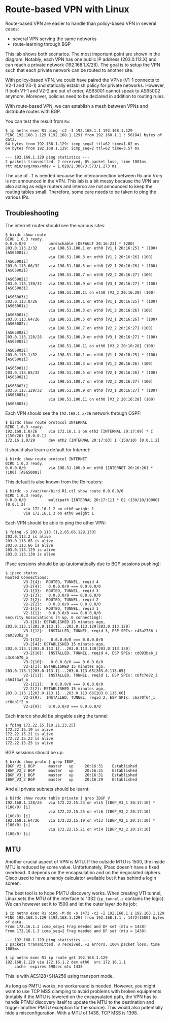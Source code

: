 # Route-based VPN with Linux

Route-based VPN are easier to handle than policy-based VPN in several cases:

 - several VPN serving the same networks
 - route-learning through BGP

This lab shows both scenarios. The most important point are shown in
the diagram. Notably, each VPN has one public IP address (203.0.113.X)
and can reach a private network (192.168.1.X/26). The goal is to setup
the VPN such that each private network can be routed to another site.

With policy-based VPN, we could have paired the VPNs (V1-1 connects to
V2-1 and V3-1) and statically establish policy for private
networks. However, If both V1-1 and V2-2 are out of order, AS65001
cannot speak to AS65002 anymore. Moreover, policies need to be
declared in addition to routing rules.

With route-based VPN, we can establish a mesh between VPNs and
distribute routes with BGP.

You can test the result from `Rx`:

    $ ip netns exec R1 ping -c2 -I 192.168.1.1 192.168.1.129
    PING 192.168.1.129 (192.168.1.129) from 192.168.1.1 : 56(84) bytes of data.
    64 bytes from 192.168.1.129: icmp_seq=1 ttl=62 time=1.02 ms
    64 bytes from 192.168.1.129: icmp_seq=2 ttl=62 time=3.57 ms
    
    --- 192.168.1.129 ping statistics ---
    2 packets transmitted, 2 received, 0% packet loss, time 1001ms
    rtt min/avg/max/mdev = 1.028/2.300/3.573/1.273 ms

The use of `-I` is needed because the interconnection between Rx and
Vx-y is not announced in the VPN. This lab is a bit messy because the
VPN are also acting as edge routers and interco are not announced to
keep the routing tables small. Therefore, some care needs to be taken
to ping the various IPs.

## Troubleshooting

The internet router should see the various sites:

    $ birdc show route
    BIRD 1.6.3 ready.
    0.0.0.0/0          unreachable [DEFAULT 20:16:23] * (200)
    203.0.113.2/32     via 198.51.100.1 on eth0 [V1_1 20:16:25] * (100) [AS65001i]
                       via 198.51.100.3 on eth0 [V1_2 20:16:26] (100) [AS65001i]
    203.0.113.66/32    via 198.51.100.5 on eth0 [V2_1 20:16:26] * (100) [AS65002i]
                       via 198.51.100.7 on eth0 [V2_2 20:16:27] (100) [AS65002i]
    203.0.113.130/32   via 198.51.100.9 on eth0 [V3_1 20:16:27] * (100) [AS65003i]
                       via 198.51.100.11 on eth0 [V3_2 20:16:28] (100) [AS65003i]
    203.0.113.0/26     via 198.51.100.1 on eth0 [V1_1 20:16:25] * (100) [AS65001i]
                       via 198.51.100.3 on eth0 [V1_2 20:16:26] (100) [AS65001i]
    203.0.113.64/26    via 198.51.100.5 on eth0 [V2_1 20:16:26] * (100) [AS65002i]
                       via 198.51.100.7 on eth0 [V2_2 20:16:27] (100) [AS65002i]
    203.0.113.128/26   via 198.51.100.9 on eth0 [V3_1 20:16:27] * (100) [AS65003i]
                       via 198.51.100.11 on eth0 [V3_2 20:16:28] (100) [AS65003i]
    203.0.113.1/32     via 198.51.100.1 on eth0 [V1_1 20:16:25] * (100) [AS65001i]
                       via 198.51.100.3 on eth0 [V1_2 20:16:26] (100) [AS65001i]
    203.0.113.65/32    via 198.51.100.5 on eth0 [V2_1 20:16:26] * (100) [AS65002i]
                       via 198.51.100.7 on eth0 [V2_2 20:16:27] (100) [AS65002i]
    203.0.113.129/32   via 198.51.100.9 on eth0 [V3_1 20:16:27] * (100) [AS65003i]
                       via 198.51.100.11 on eth0 [V3_2 20:16:28] (100) [AS65003i]

Each VPN should see the `192.168.1.x/26` network through OSPF:

    $ birdc show route protocol INTERNAL
    BIRD 1.6.3 ready.
    192.168.1.0/26     via 172.16.1.1 on eth2 [INTERNAL 20:17:09] * I (150/20) [0.0.0.1]
    172.16.1.0/29      dev eth2 [INTERNAL 20:17:03] I (150/10) [0.0.1.2]

It should also learn a default for Internet:

    $ birdc show route protocol INTERNET
    BIRD 1.6.3 ready.
    0.0.0.0/0          via 198.51.100.0 on eth0 [INTERNET 20:16:26] * (100) [AS65000i]

This default is also known from the Rx routers:

    $ birdc -s /var/run/bird.R1.ctl show route 0.0.0.0/0
    BIRD 1.6.3 ready.
    0.0.0.0/0          multipath [INTERNAL 20:17:11] * E2 (150/10/10000) [0.0.1.2]
            via 172.16.1.2 on eth0 weight 1
            via 172.16.1.3 on eth0 weight 1

Each VPN should be able to ping the other VPN:

    $ fping -S 203.0.113.{1,2,65,66,129,130}
    203.0.113.2 is alive
    203.0.113.65 is alive
    203.0.113.66 is alive
    203.0.113.129 is alive
    203.0.113.130 is alive

IPsec sessions should be up (automatically due to BGP sessions pushing):

    $ ipsec status
    Routed Connections:
            V3-2{4}:  ROUTED, TUNNEL, reqid 4
            V3-2{4}:   0.0.0.0/0 === 0.0.0.0/0
            V3-1{3}:  ROUTED, TUNNEL, reqid 3
            V3-1{3}:   0.0.0.0/0 === 0.0.0.0/0
            V2-2{2}:  ROUTED, TUNNEL, reqid 2
            V2-2{2}:   0.0.0.0/0 === 0.0.0.0/0
            V2-1{1}:  ROUTED, TUNNEL, reqid 1
            V2-1{1}:   0.0.0.0/0 === 0.0.0.0/0
    Security Associations (4 up, 0 connecting):
            V3-1[8]: ESTABLISHED 15 minutes ago, 203.0.113.1[203.0.113.1]...203.0.113.129[203.0.113.129]
            V3-1{12}:  INSTALLED, TUNNEL, reqid 3, ESP SPIs: c45a2736_i ce9393b2_o
            V3-1{12}:   0.0.0.0/0 === 0.0.0.0/0
            V3-2[4]: ESTABLISHED 15 minutes ago, 203.0.113.1[203.0.113.1]...203.0.113.130[203.0.113.130]
            V3-2{10}:  INSTALLED, TUNNEL, reqid 4, ESP SPIs: cd093bab_i c3c0a670_o
            V3-2{10}:   0.0.0.0/0 === 0.0.0.0/0
            V2-1[1]: ESTABLISHED 15 minutes ago, 203.0.113.1[203.0.113.1]...203.0.113.65[203.0.113.65]
            V2-1{11}:  INSTALLED, TUNNEL, reqid 1, ESP SPIs: c8fc7e82_i c564f3af_o
            V2-1{11}:   0.0.0.0/0 === 0.0.0.0/0
            V2-2[2]: ESTABLISHED 15 minutes ago, 203.0.113.1[203.0.113.1]...203.0.113.66[203.0.113.66]
            V2-2{9}:  INSTALLED, TUNNEL, reqid 2, ESP SPIs: c6a70f64_i cf0db1f2_o
            V2-2{9}:   0.0.0.0/0 === 0.0.0.0/0

Each interco should be pingable using the tunnel:

    $ fping 172.22.15.{19,21,23,25}
    172.22.15.19 is alive
    172.22.15.21 is alive
    172.22.15.23 is alive
    172.22.15.25 is alive

BGP sessions should be up:

    $ birdc show proto | grep IBGP_
    IBGP_V2_1 BGP      master   up     20:16:31    Established
    IBGP_V2_2 BGP      master   up     20:16:31    Established
    IBGP_V3_1 BGP      master   up     20:16:31    Established
    IBGP_V3_2 BGP      master   up     20:16:29    Established

And all private subnets should be learnt:

    $ birdc show route table private | grep IBGP_V
    192.168.1.128/26   via 172.22.15.23 on vti5 [IBGP_V3_1 20:17:10] * (100/0) [i]
                       via 172.22.15.25 on vti6 [IBGP_V3_2 20:17:10] (100/0) [i]
    192.168.1.64/26    via 172.22.15.19 on vti3 [IBGP_V2_1 20:17:10] * (100/0) [i]
                       via 172.22.15.21 on vti4 [IBGP_V2_2 20:17:10] (100/0) [i]

## MTU

Another crucial aspect of VPN is MTU. If the outside MTU is 1500, the
inside MTU is reduced by some value. Unfortunately, IPsec doesn't have
a fixed overhead. It depends on the encapsulation and on the
negociated ciphers. Cisco used to have a handy calculator available
but it has behind a login screen.

The best tool is to hope PMTU discovery works. When creating VTI
tunnel, Linux sets the MTU of the interface to 1332 (`ip_tunnel.c`
contains the logic). We can however set it to 1500 and let the outer
layer do its job:

    $ ip netns exec R1 ping -M do -s 1472 -c2 -I 192.168.1.1 192.168.1.129
    PING 192.168.1.129 (192.168.1.129) from 192.168.1.1 : 1472(1500) bytes of data.
    From 172.16.1.3 icmp_seq=1 Frag needed and DF set (mtu = 1438)
    From 172.16.1.3 icmp_seq=2 Frag needed and DF set (mtu = 1438)
    
    --- 192.168.1.129 ping statistics ---
    2 packets transmitted, 0 received, +2 errors, 100% packet loss, time 1005ms
    
    $ ip netns exec R1 ip route get 192.168.1.129
    192.168.1.129 via 172.16.1.2 dev eth0  src 172.16.1.1
        cache  expires 590sec mtu 1438

This is with AES128+SHA256 using transport mode.

As long as PMTU works, no workaround is needed. However, you might
want to use TCP MSS clamping to avoid problems with broken equipments
(notably if the MTU is lowered on the encapsulated path, the VPN has
to handle PTMU discovery itself to update the MTU to the destination
and trigger another PMTU exception for the source). This would also
potentially hide a misconfiguration. With a MTU of 1438, TCP MSS is
1398.
